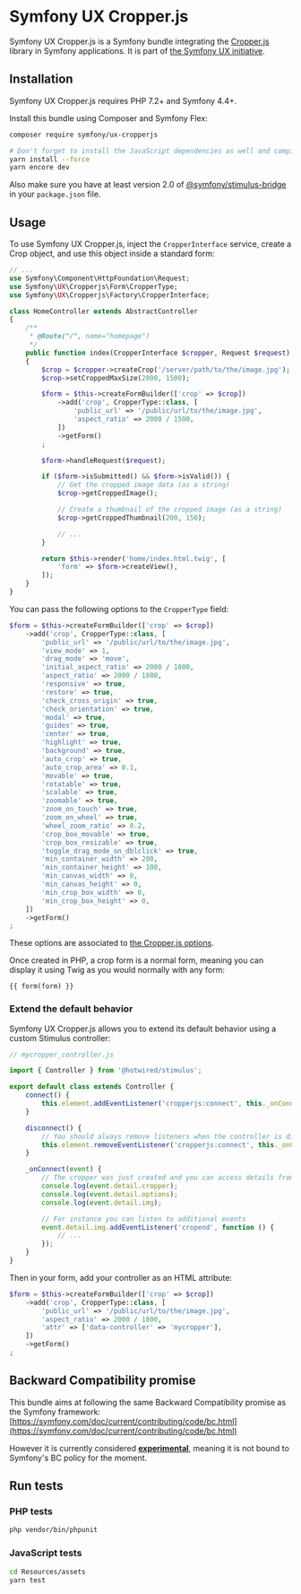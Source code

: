 # Symfony UX Cropper.js

Symfony UX Cropper.js is a Symfony bundle integrating the [Cropper.js](https://fengyuanchen.github.io/cropperjs/)
library in Symfony applications. It is part of [the Symfony UX initiative](https://symfony.com/ux).

## Installation

Symfony UX Cropper.js requires PHP 7.2+ and Symfony 4.4+.

Install this bundle using Composer and Symfony Flex:

```sh
composer require symfony/ux-cropperjs

# Don't forget to install the JavaScript dependencies as well and compile
yarn install --force
yarn encore dev
```

Also make sure you have at least version 2.0 of [@symfony/stimulus-bridge](https://github.com/symfony/stimulus-bridge)
in your `package.json` file.

## Usage

To use Symfony UX Cropper.js, inject the `CropperInterface` service,
create a Crop object, and use this object inside a standard form:

```php
// ...
use Symfony\Component\HttpFoundation\Request;
use Symfony\UX\Cropperjs\Form\CropperType;
use Symfony\UX\Cropperjs\Factory\CropperInterface;

class HomeController extends AbstractController
{
    /**
     * @Route("/", name="homepage")
     */
    public function index(CropperInterface $cropper, Request $request): Response
    {
        $crop = $cropper->createCrop('/server/path/to/the/image.jpg');
        $crop->setCroppedMaxSize(2000, 1500);

        $form = $this->createFormBuilder(['crop' => $crop])
            ->add('crop', CropperType::class, [
                'public_url' => '/public/url/to/the/image.jpg',
                'aspect_ratio' => 2000 / 1500,
            ])
            ->getForm()
        ;

        $form->handleRequest($request);

        if ($form->isSubmitted() && $form->isValid()) {
            // Get the cropped image data (as a string)
            $crop->getCroppedImage();

            // Create a thumbnail of the cropped image (as a string)
            $crop->getCroppedThumbnail(200, 150);

            // ...
        }

        return $this->render('home/index.html.twig', [
            'form' => $form->createView(),
        ]);
    }
}
```

You can pass the following options to the `CropperType` field:

```php
$form = $this->createFormBuilder(['crop' => $crop])
    ->add('crop', CropperType::class, [
        'public_url' => '/public/url/to/the/image.jpg',
        'view_mode' => 1,
        'drag_mode' => 'move',
        'initial_aspect_ratio' => 2000 / 1800,
        'aspect_ratio' => 2000 / 1800,
        'responsive' => true,
        'restore' => true,
        'check_cross_origin' => true,
        'check_orientation' => true,
        'modal' => true,
        'guides' => true,
        'center' => true,
        'highlight' => true,
        'background' => true,
        'auto_crop' => true,
        'auto_crop_area' => 0.1,
        'movable' => true,
        'rotatable' => true,
        'scalable' => true,
        'zoomable' => true,
        'zoom_on_touch' => true,
        'zoom_on_wheel' => true,
        'wheel_zoom_ratio' => 0.2,
        'crop_box_movable' => true,
        'crop_box_resizable' => true,
        'toggle_drag_mode_on_dblclick' => true,
        'min_container_width' => 200,
        'min_container_height' => 100,
        'min_canvas_width' => 0,
        'min_canvas_height' => 0,
        'min_crop_box_width' => 0,
        'min_crop_box_height' => 0,
    ])
    ->getForm()
;
```

These options are associated to [the Cropper.js options](https://github.com/fengyuanchen/cropperjs/blob/master/README.md#options).

Once created in PHP, a crop form is a normal form, meaning you can display it using Twig
as you would normally with any form:

```twig
{{ form(form) }}
```

### Extend the default behavior

Symfony UX Cropper.js allows you to extend its default behavior using a custom Stimulus controller:

```js
// mycropper_controller.js

import { Controller } from '@hotwired/stimulus';

export default class extends Controller {
    connect() {
        this.element.addEventListener('cropperjs:connect', this._onConnect);
    }

    disconnect() {
        // You should always remove listeners when the controller is disconnected to avoid side effects
        this.element.removeEventListener('cropperjs:connect', this._onConnect);
    }

    _onConnect(event) {
        // The cropper was just created and you can access details from the event
        console.log(event.detail.cropper);
        console.log(event.detail.options);
        console.log(event.detail.img);

        // For instance you can listen to additional events
        event.detail.img.addEventListener('cropend', function () {
            // ...
        });
    }
}
```

Then in your form, add your controller as an HTML attribute:

```php
$form = $this->createFormBuilder(['crop' => $crop])
    ->add('crop', CropperType::class, [
        'public_url' => '/public/url/to/the/image.jpg',
        'aspect_ratio' => 2000 / 1800,
        'attr' => ['data-controller' => 'mycropper'],
    ])
    ->getForm()
;
```

## Backward Compatibility promise

This bundle aims at following the same Backward Compatibility promise as the Symfony framework:
[https://symfony.com/doc/current/contributing/code/bc.html](https://symfony.com/doc/current/contributing/code/bc.html)

However it is currently considered
[**experimental**](https://symfony.com/doc/current/contributing/code/experimental.html),
meaning it is not bound to Symfony's BC policy for the moment.

## Run tests

### PHP tests

```sh
php vendor/bin/phpunit
```

### JavaScript tests

```sh
cd Resources/assets
yarn test
```
